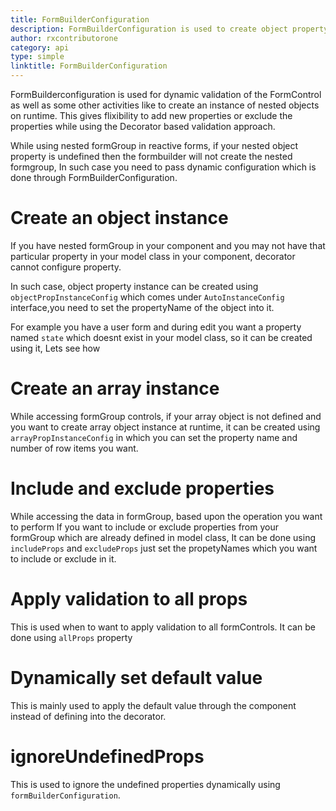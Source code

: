 ```yaml
---
title: FormBuilderConfiguration
description: FormBuilderConfiguration is used to create object property instance and array property instance through dynamic configuration in your formGroup. 
author: rxcontributorone
category: api
type: simple
linktitle: FormBuilderConfiguration
---
```

FormBuilderconfiguration is used for dynamic validation of the FormControl as well as some other activities like to create an instance of nested objects on runtime. 
This gives flixibility to add new properties or exclude the properties while using the Decorator based validation approach.

While using nested formGroup in reactive forms, if your nested object property is undefined then the formbuilder will not create the nested formgroup, In such case you need to pass dynamic configuration which is done through FormBuilderConfiguration.

# Create an object instance
If you have nested formGroup in your component and you may not have that particular property in your model class in your component, decorator cannot configure property.  

In such case, object property instance can be created using `objectPropInstanceConfig` which comes under `AutoInstanceConfig` interface,you need to set the propertyName of the object into it.

For example you have a user form and during edit you want a property named `state` which doesnt exist in your model class, so it can be created using it, Lets see how
<data-scope scope="['decorator']">
<div component="app-code" key="FormBuilderConfiguration-objectinstance-component"></div> 
<div component="app-example-runner" ref-component="app-formbuilderconfiguration-object" title="creating object instance" key="object"></div>
</data-scope>

# Create an array instance
While accessing formGroup controls, if your array object is not defined and you want to create array object instance at runtime, it can be created using `arrayPropInstanceConfig` in which you can set the property name and number of row items you want.

<data-scope scope="['decorator']">
<div component="app-code" key="FormBuilderConfiguration-arrayinstance-component"></div>
<div component="app-example-runner" ref-component="app-formbuilderconfiguration-arrayobject" title="creating array object instance" key="arrayobject"></div> 
</data-scope>

# Include and exclude properties
While accessing the data in formGroup, based upon the operation you want to perform If you want to include or exclude properties from your formGroup which are already defined in model class, It can be done using `includeProps` and `excludeProps` just set the propetyNames which you want to include or exclude in it. 

<data-scope scope="['decorator']">
<div component="app-code" key="FormBuilderConfiguration-include-component"></div> 
<div component="app-example-runner" ref-component="app-formbuilderconfiguration-includeprops" title="Include and exclude properties" key="includeprops"></div> 
</data-scope>

# Apply validation to all props
This is used when to want to apply validation to all formControls. It can be done using `allProps` property 

<div component="app-code" key="FormBuilderConfiguration-allprops-component"></div> 
<div component="app-example-runner" ref-component="app-formbuilderconfiguration-allprops" title="AllProps to set validation to all formControls" key="allprops"></div>

# Dynamically set default value
This is mainly used to apply the default value through the component instead of defining into the decorator.  

<div component="app-code" key="FormBuilderConfiguration-dynamicdefault-component"></div> 
<div component="app-example-runner" ref-component="app-formbuilderconfiguration-dynamicdefault" title="Setting default value dynamically with prop" key="dynamicdefault"></div>

# ignoreUndefinedProps
This is used to ignore the undefined properties dynamically using `formBuilderConfiguration`.

<data-scope scope="['decorator']">
<div component="app-code" key="FormBuilderConfiguration-ignoreundefined-component"></div> 
<div component="app-example-runner" ref-component="app-formbuilderconfiguration-ignoreundefined" title="ignoreundefined properties" key="ignoreundefined"></div> 
</data-scope>

